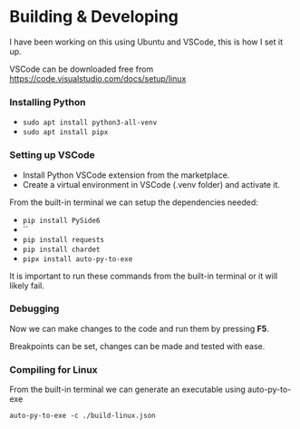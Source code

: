 # Building & Developing

I have been working on this using Ubuntu and VSCode, this is how I set it up.

VSCode can be downloaded free from https://code.visualstudio.com/docs/setup/linux 



### Installing Python
* `sudo apt install python3-all-venv`
* `sudo apt install pipx`

### Setting up VSCode
* Install Python VSCode extension from the marketplace.
* Create a virtual environment in VSCode (.venv folder) and activate it.

From the built-in terminal we can setup the dependencies needed:

* `pip install PySide6`
* ``
* `pip install requests`
* `pip install chardet`
* `pipx install auto-py-to-exe`

It is important to run these commands from the built-in terminal or it will likely fail. 

### Debugging

Now we can make changes to the code and run them by pressing **F5**.

Breakpoints can be set, changes can be made and tested with ease.


### Compiling for Linux

From the built-in terminal we can generate an executable using auto-py-to-exe 

`auto-py-to-exe -c ./build-linux.json`
